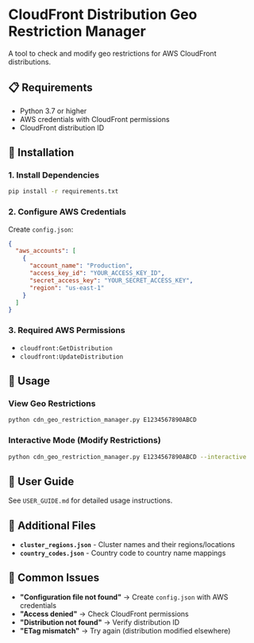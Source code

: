 # CloudFront Distribution Geo Restriction Manager

A tool to check and modify geo restrictions for AWS CloudFront distributions.

## 📋 Requirements

- Python 3.7 or higher
- AWS credentials with CloudFront permissions
- CloudFront distribution ID

## 🚀 Installation

### 1. Install Dependencies
```bash
pip install -r requirements.txt
```

### 2. Configure AWS Credentials

Create `config.json`:

```json
{
  "aws_accounts": [
    {
      "account_name": "Production",
      "access_key_id": "YOUR_ACCESS_KEY_ID",
      "secret_access_key": "YOUR_SECRET_ACCESS_KEY",
      "region": "us-east-1"
    }
  ]
}
```

### 3. Required AWS Permissions
- `cloudfront:GetDistribution`
- `cloudfront:UpdateDistribution`

## 🎯 Usage

### View Geo Restrictions
```bash
python cdn_geo_restriction_manager.py E1234567890ABCD
```

### Interactive Mode (Modify Restrictions)
```bash
python cdn_geo_restriction_manager.py E1234567890ABCD --interactive
```

## 📖 User Guide

See `USER_GUIDE.md` for detailed usage instructions.

## 📁 Additional Files

- **`cluster_regions.json`** - Cluster names and their regions/locations
- **`country_codes.json`** - Country code to country name mappings

## 🚨 Common Issues

- **"Configuration file not found"** → Create `config.json` with AWS credentials
- **"Access denied"** → Check CloudFront permissions
- **"Distribution not found"** → Verify distribution ID
- **"ETag mismatch"** → Try again (distribution modified elsewhere)


